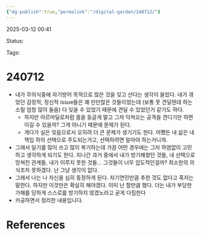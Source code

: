```yaml
---
{"dg-publish":true,"permalink":"/digital-garden/240712/"}
---
```



2025-03-12 00:41

Status: 

Tags: 

# 240712
- 내가 무의식중에 자기방어 목적으로 많은 것을 잊고 산다는 생각이 들었다. 내가 겪었던 감정적, 정신적 issue들은 꽤 만만찮은 것들이었는데 (보통 못 견딜텐데 하는 소릴 엄청 많이 들음) 다 잊을 수 있었기 때문에 견딜 수 있었던거 같기도 하다.
	- 하지만 아르마딜로처럼 몸을 둥글게 말고 그저 닥쳐오는 공격을 견디기만 하면 이길 수 있을까? 그게 아니기 때문에 문제가 된다.
	- 게다가 실은 잊음으로서 오히려 더 큰 문제가 생기기도 한다. 어쨌든 내 삶은 내 책임 하의 선택으로 주도되는거고, 선택하려면 알아야 하는거니까.
- 그래서 일기를 많이 쓰고 많이 복기하는데 가끔 어떤 경우에는 그저 하염없이 고민하고 생각하게 되기도 한다. 지나간 과거 중에서 내가 방기해왔던 것들, 내 선택으로 망쳐진 관계들, 내가 이루지 못한 것들… 그것들이 너무 압도적인걸까? 최소한의 의식조차 못하겠다. 난 그냥 생각이 없다.
- 그래서 나는 나 자신을 심히 동정하게 된다. 자기연민만큼 추한 것도 없다고 혹자는 말한다. 하지만 이것만은 확실히 해야겠다. 이미 난 할만큼 했다. 더는 내가 부당한 가해를 당하게 스스로를 방기하지 않겠노라고 굳게 다짐한다
- 카공하면서 정리한 내용입니다.

# References
